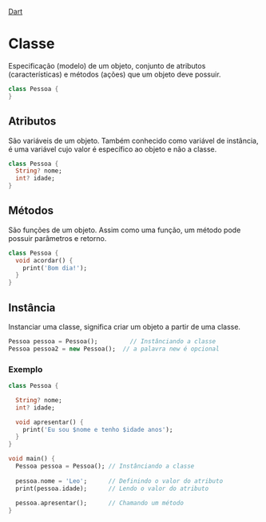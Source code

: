 [Dart](https://github.com/leofds/flutter-class/blob/master/dart/dart.md)

# Classe

Especificação (modelo) de um objeto, conjunto de atributos (características) e métodos (ações) que um objeto deve possuir.

```dart
class Pessoa {
}
```

## Atributos

São variáveis de um objeto.
Também conhecido como variável de instância, é uma variável cujo valor é específico ao objeto e não a classe.

```dart
class Pessoa {
  String? nome;
  int? idade;
}
```

## Métodos

São funções de um objeto.
Assim como uma função, um método pode possuir parâmetros e retorno.

```dart
class Pessoa {
  void acordar() {
    print('Bom dia!');
  }
}
```

## Instância

Instanciar uma classe, significa criar um objeto a partir de uma classe.

```dart
Pessoa pessoa = Pessoa(); 		  // Instânciando a classe
Pessoa pessoa2 = new Pessoa(); 	// a palavra new é opcional
```

### Exemplo

```dart
class Pessoa {

  String? nome;
  int? idade;

  void apresentar() {
    print('Eu sou $nome e tenho $idade anos');
  }
}
```

```dart
void main() {
  Pessoa pessoa = Pessoa(); // Instânciando a classe
  
  pessoa.nome = 'Leo';      // Definindo o valor do atributo
  print(pessoa.idade);      // Lendo o valor do atributo
  
  pessoa.apresentar();      // Chamando um método
}
```
